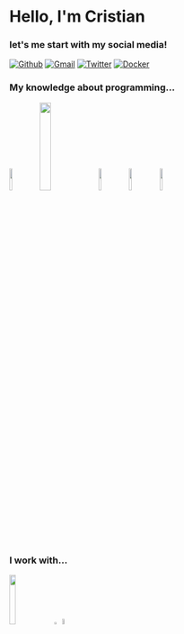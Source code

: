# Hello, I'm Cristian
### let's me start with my social media!
[![Github](https://img.shields.io/badge/-Github-000?style=flat&logo=Github&logoColor=white)](https://github.com/Cristian0901) [![Gmail](https://img.shields.io/badge/-Gmail-c14438?style=flat&logo=gmail&logoColor=white)](mailto:crislgf1@gmail.com) [![Twitter](https://img.shields.io/badge/-Twitter-1d9bf0?style=flat&logo=twitter&logoColor=white)](https://twitter.com/Cristian090107) [![Docker](https://img.shields.io/badge/-Docker-002c66?style=flat&logo=docker&logoColor=white)](https://twitter.com/Cristian090107)

### My knowledge about programming...
<code><img width="10%" src="https://www.vectorlogo.zone/logos/python/python-icon.svg"></code> <code><img width="20%" src="https://upload.vectorlogo.zone/logos/javascript/images/239ec8a4-163e-4792-83b6-3f6d96911757.svg"></code> <code><img width="10%" src="https://www.vectorlogo.zone/logos/w3_css/w3_css-icon.svg"></code> <code><img width="10%" src="https://www.vectorlogo.zone/logos/w3_html5/w3_html5-icon.svg"></code>  <code><img width="10%" src="https://www.vectorlogo.zone/logos/git-scm/git-scm-icon.svg"></code>

### I work with...
<code><img width="15%" src="https://www.vectorlogo.zone/logos/github/github-icon.svg"></code> <code><img width="2%" src="https://www.vectorlogo.zone/logos/gitkraken/gitkraken-icon.svg"></code> <code><img width="5%" src="https://www.vectorlogo.zone/logos/visualstudio_code/visualstudio_code-icon.svg"></code> 
